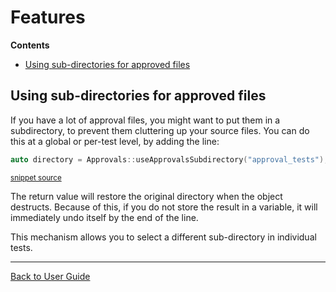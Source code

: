<!--
This file was generate by MarkdownSnippets.
Source File: /doc/Features.source.md
To change this file edit the source file and then re-run the generation using either the dotnet global tool (https://github.com/SimonCropp/MarkdownSnippets#githubmarkdownsnippets) or using the api (https://github.com/SimonCropp/MarkdownSnippets#running-as-a-unit-test).
-->
<a id="top"></a>

# Features

**Contents**

<!-- vscode-markdown-toc -->
* [Using sub-directories for approved files](#Usingsub-directoriesforapprovedfiles)

<!-- vscode-markdown-toc-config
	numbering=false
	autoSave=true
	/vscode-markdown-toc-config -->
<!-- /vscode-markdown-toc -->

## <a name='Usingsub-directoriesforapprovedfiles'></a>Using sub-directories for approved files

If you have a lot of approval files, you might want to put them in a subdirectory, to prevent them cluttering up your source files. You can do this at a global or per-test level, by adding the line:

<!-- snippet: use_subdirectory_in_main -->
```cpp
auto directory = Approvals::useApprovalsSubdirectory("approval_tests");
```
<sup>[snippet source](/ApprovalTests_Catch2_Tests/main.cpp#L10-L12)</sup>
<!-- endsnippet -->

The return value will restore the original directory when the object destructs. Because of this, if you do not store the result in a variable, it will immediately undo itself by the end of the line.

This mechanism allows you to select a different sub-directory in individual tests.


---

[Back to User Guide](README.md#top)
